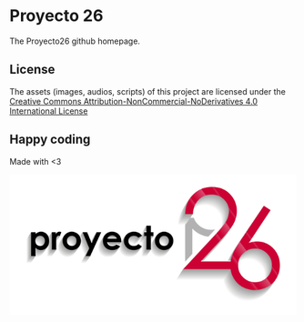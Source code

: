 # Proyecto 26
The Proyecto26 github homepage.

## License
The assets (images, audios, scripts) of this project are licensed under the [Creative Commons Attribution-NonCommercial-NoDerivatives 4.0 International License](http://creativecommons.org/licenses/by-nc-nd/4.0/)

## Happy coding
Made with <3

![Proyecto 26](img/v3-a-01.svg)
